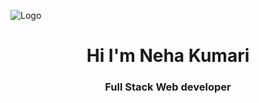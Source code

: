 ![Logo](https://plopdo.com/wp-content/uploads/2021/07/Screenshot-1-1210x642.png?crop=1)
<h1 align="center">Hi I'm Neha Kumari</h1>
<h3 align="center">Full Stack Web developer</h3>
</br>
